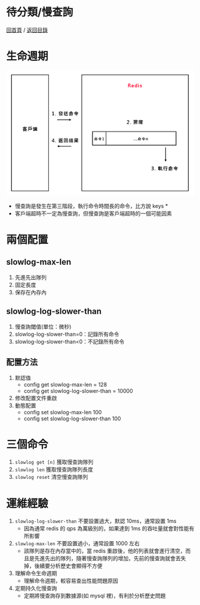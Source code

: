 待分類/慢查詢
===
[回首頁](https://github.com/frank575/nn/) / [返回目錄](../../)

# 生命週期

![](./pics/redis命令生命週期.png)

* 慢查詢是發生在第三階段，執行命令時間長的命令，比方說 keys *
* 客戶端超時不一定為慢查詢，但慢查詢是客戶端超時的一個可能因素

# 兩個配置

## slowlog-max-len

1. 先進先出隊列
2. 固定長度
3. 保存在內存內

## slowlog-log-slower-than

1. 慢查詢閾值(單位：微秒)
2. slowlog-log-slower-than=0：記錄所有命令
3. slowlog-log-slower-than<0：不記錄所有命令

## 配置方法

1. 默認值
   * config get slowlog-max-len = 128
   * config get slowlog-log-slower-than = 10000
2. 修改配置文件重啟
3. 動態配置
   * config set slowlog-max-len 100
   * config set slowlog-log-slower-than 100

# 三個命令

1. `slowlog get [n]` 獲取慢查詢隊列
2. `slowlog len` 獲取慢查詢隊列長度
3. `slowlog reset` 清空慢查詢隊列

# 運維經驗

1. `slowlog-log-slower-than` 不要設置過大，默認 10ms，通常設置 1ms  
   * 因為通常 redis 的 qps 為萬級別的，如果達到 1ms 的吞吐量就會對性能有所影響
2. `slowlog-max-len` 不要設置過小，通常設置 1000 左右
   * 該隊列是存在內存當中的，當 redis 重啟後，他的列表就會進行清空，而且是先進先出的隊列，隨著慢查詢隊列的增加，先前的慢查詢就會丟失掉，後續要分析歷史會顯得不方便
3. 理解命令生命週期
   * 理解命令週期，較容易查出性能問題原因
4. 定期持久化慢查詢
   * 定期將慢查詢存到數據源(如 mysql 裡)，有利於分析歷史問題

